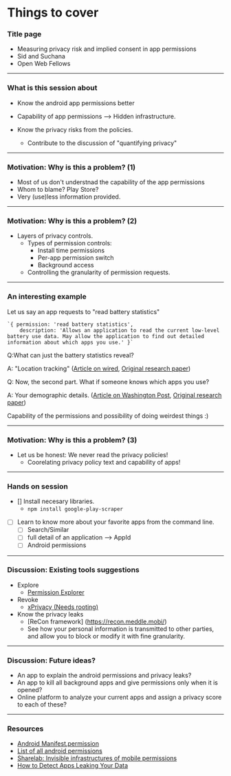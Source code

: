Things to cover
======
### Title page
* Measuring privacy risk and implied consent in app permissions 
* Sid and Suchana
* Open Web Fellows

---

### What is this session about 
* Know the android app permissions better
 * Capability of app permissions --> Hidden infrastructure.
  
* Know the privacy risks from the policies.
  * Contribute to the discussion of "quantifying privacy"

---

### Motivation: Why is this a problem? (1)
* Most of us don't understnad the capability of the app permissions
* Whom to blame? Play Store?
* Very (use)less information provided.

---
### Motivation: Why is this a problem? (2)
* Layers of privacy controls.
  * Types of permission controls: 
    * Install time permissions
    * Per-app permission switch
    * Background access
  * Controlling the granularity of permission requests.

---

### An interesting example
Let us say an app requests to "read battery statistics"

    `{ permission: 'read battery statistics',
        description: 'Allows an application to read the current low-level battery use data. May allow the application to find out detailed information about which apps you use.' }`

  Q:What can just the battery statistics reveal?
  
  A: "Location tracking" ([Article on wired](https://www.wired.com/2015/02/powerspy-phone-tracking/), [Original research paper](https://crypto.stanford.edu/powerspy/files/powerspy.pdf))


  Q: Now, the second part. What if someone knows which apps you use?
  
  A: Your demographic details. ([Article on Washington Post](https://www.washingtonpost.com/news/the-intersect/wp/2016/03/03/quiz-can-we-guess-your-age-and-income-based-solely-on-the-apps-on-your-phone/#), [Original research paper](https://arxiv.org/pdf/1603.00059v1.pdf))

Capability of the permissions and possibility of doing weirdest things :)

---

### Motivation: Why is this a problem? (3)
* Let us be honest: We never read the privacy policies!
  * Coorelating privacy policy text and capability of apps!

---
### Hands on session
  - [] Install necesary libraries.
    * `npm install google-play-scraper`
  - [ ] Learn to know more about your favorite apps from the command line.
    - [ ] Search/Similar
    - [ ] full detail of an application --> AppId
    - [ ] Android permissions
    
---

### Discussion: Existing tools suggestions
  * Explore
    * [Permission Explorer](https://play.google.com/store/apps/details?id=com.carlocriniti.android.permission_explorer)
  * Revoke
    * [xPrivacy (Needs rooting)](http://forum.xda-developers.com/xposed/modules/xprivacy-ultimate-android-privacy-app-t2320783)
  * Know the privacy leaks
    * [ReCon framework] (https://recon.meddle.mobi/)
    * See how your personal information is transmitted to other parties, and allow you to block or modify it with fine granularity.
  
***

### Discussion: Future ideas?
  * An app to explain the android permissions and privacy leaks?
  * An app to kill all background apps and give permissions only when it is opened?
  * Online platform to analyze your current apps and assign a privacy score to each of these?

***

### Resources
- [Android Manifest.permission](https://developer.android.com/reference/android/Manifest.permission.html)
- [List of all android permissions](https://gist.github.com/Arinerron/1bcaadc7b1cbeae77de0263f4e15156f)
- [Sharelab: Invisible infrastructures of mobile permissions](https://labs.rs/en/invisible-infrastructures-mobile-permissions/)
- [How to Detect Apps Leaking Your Data](https://www.technologyreview.com/s/428772/how-to-detect-apps-leaking-your-data/)
